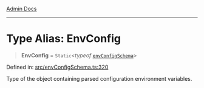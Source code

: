 [Admin Docs](/)

***

# Type Alias: EnvConfig

> **EnvConfig** = `Static`\<*typeof* [`envConfigSchema`](../variables/envConfigSchema.md)\>

Defined in: [src/envConfigSchema.ts:320](https://github.com/gautam-divyanshu/talawa-api/blob/7e7d786bbd7356b22a3ba5029601eed88ff27201/src/envConfigSchema.ts#L320)

Type of the object containing parsed configuration environment variables.
